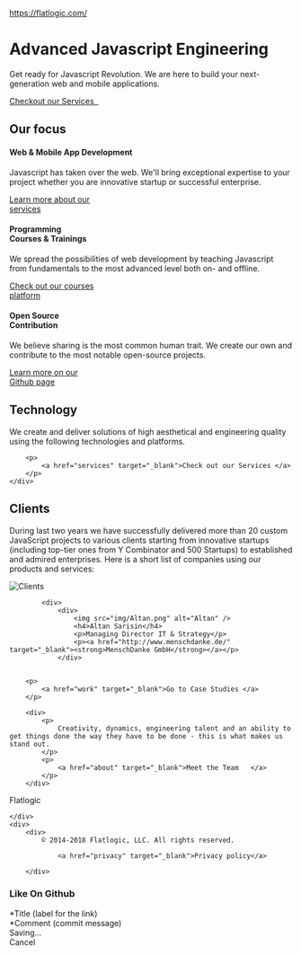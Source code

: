 <a href="https://flatlogic.com/">https://flatlogic.com/</a><div id="articleHeader"><h1>Advanced   Javascript Engineering</h1></div>
            <p>Get ready for Javascript Revolution.
                We are here to build your next-generation web and mobile applications.</p>
            <p>
                <a href="services" target="_blank">Checkout our Services   </a>
            </p>
        
    
</section>

<section id="focus">
    <div>
        <h2>Our focus</h2>
        <div>
            <div>
                <section>
                    <h4>Web & Mobile App Development</h4>
                    <p>Javascript has taken over the web. We'll bring exceptional expertise to your project
                        whether you are innovative startup or successful enterprise.</p>
                    <a href="web" target="_blank">
                        Learn more about our <br /> services </a>
                </section>
            </div>
            <div>
                <section>
                    <h4>Programming <br />Courses & Trainings</h4>
                    <p>We spread the possibilities of web development by teaching
                        Javascript from fundamentals to the most advanced level both on- and offline.</p>
                    <a href="http://course.by/courses/" target="_blank">
                        Check out our courses <br /> platform </a>
                </section>
            </div>
            <div>
                <section>
                    <h4>Open Source <br /> Contribution</h4>
                    <p>
                        We believe sharing is the most common human trait.
                        We create our own and contribute to the most notable open-source projects.
                    </p>
                    <a href="https://github.com/flatlogic" target="_blank">
                        Learn more on our <br /> Github page </a>
                </section>
            </div>
        
    
</section>
<section id="technologies">
    <div>
        <h2>Technology</h2>
        <p>We create and deliver solutions of high aesthetical and engineering quality
            using the following technologies and platforms.</p>
        
        <p>
            <a href="services" target="_blank">Check out our Services </a>
        </p>
    </div>
</section>
<section>
    <div>
        <h2>Clients</h2>
        <p>
            During last two years we have successfully delivered more than 20 custom JavaScript projects to various clients starting from innovative startups
            (including top-tier ones from Y Combinator and 500 Startups) to established and admired  enterprises. Here is a short list of companies using our products and services:
        </p>
        <p><div class="readableLargeImageContainer"><img src="img/clients.png" alt="Clients" /></div></p>
    
</section>
<section>
    <div>
        <div>
            
            <div>
                <div>
                    <img src="img/Altan.png" alt="Altan" />
                    <h4>Altan Sarisin</h4>
                    <p>Managing Director IT & Strategy</p>
                    <p><a href="http://www.menschdanke.de/" target="_blank"><strong>MenschDanke GmbH</strong></a></p>
                </div>
            
        
        <p>
            <a href="work" target="_blank">Go to Case Studies </a>
        </p>
    
</section>
<section>
    <div>
        
        <div>
            <p>
                Creativity, dynamics, engineering talent and an ability to get things done the way they have to be done - this is what makes us stand out.
            </p>
            <p>
                <a href="about" target="_blank">Meet the Team   </a>
            </p>
        </div>
    
</section>


<footer>
    <div>
        <a target="_blank">
            Flatlogic
        </a>
        
    </div>
    <div>
        <div>
            © 2014-2018 Flatlogic, LLC. All rights reserved.
            
                <a href="privacy" target="_blank">Privacy policy</a>
            
        </div>
    
</footer>










<div><h3>Like On Github</h3><div><div>*Title (label for the link)</div><div><div>*Comment (commit message)</div><div id="action-btns"><div id="logh_btn_save">Saving...</div><div id="logh_btn_cancel">Cancel</div>